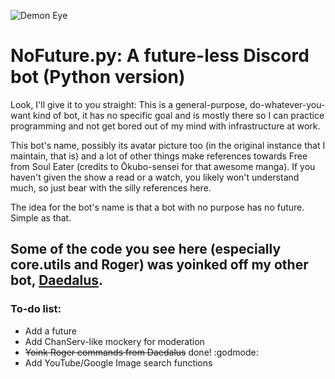 ![Demon Eye](https://i.gyazo.com/605bc940d504c20bfb65a138e62650ed.png)
# NoFuture.py: A future-less Discord bot (Python version)
Look, I'll give it to you straight: This is a general-purpose, do-whatever-you-want kind of bot, it has no specific goal and is mostly there
so I can practice programming and not get bored out of my mind with infrastructure at work.

This bot's name, possibly its avatar picture too (in the original instance that I maintain, that is) and a lot of other things make references
towards Free from Soul Eater (credits to Ōkubo-sensei for that awesome manga). If you haven't given the show a read or a watch, you likely 
won't understand much, so just bear with the silly references here.

The idea for the bot's name is that a bot with no purpose has no future.\
Simple as that.

Some of the code you see here (especially core.utils and Roger) was yoinked off my other bot, [Daedalus](https://github.com/yuriel-v/Daedalus).
---

### To-do list:
* Add a future
* Add ChanServ-like mockery for moderation
* ~~Yoink Roger commands from Daedalus~~ done! :godmode:
* Add YouTube/Google Image search functions
